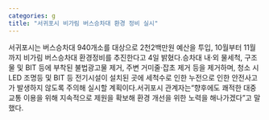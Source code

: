 ```yaml
---
categories: g
title: "서귀포시 비가림 버스승차대 환경 정비 실시"
---
```

서귀포시는 버스승차대 940개소를 대상으로 2천2백만원 예산을 투입, 10월부터 11월까지 비가림 버스승차대 환경정비를 추진한다고 4일 밝혔다.승차대 내·외 물세척, 구조물 및 BIT 등에 부착된 불법광고물 제거, 주변 거미줄·잡초 제거 등을 제거하며, 청소 시 LED 조명등 및 BIT 등 전기시설이 설치된 곳에 세척수로 인한 누전으로 인한 안전사고가 발생하지 않도록 주의해 실시할 계획이다.서귀포시 관계자는“향후에도 쾌적한 대중교통 이용을 위해 지속적으로 제원을 확보해 환경 개선을 위한 노력을 해나가겠다”고 말했다.